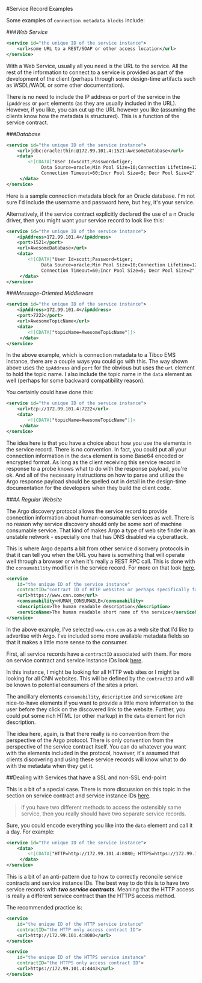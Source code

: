 #Service Record Examples

Some examples of `connection metadata blocks` include:

###*Web Service*

```xml
<service id="the unique ID of the service instance">
    <url>some URL to a REST/SOAP or other access location</url>
</service>
```

With a Web Service, usually all you need is the URL to the service.  All the rest of the information to connect to a service is provided as part of the development of the client (perhaps through some design-time artifacts such as WSDL/WADL or some other documentation).

There is no need to include the IP address or port of the service in the `ipAddress` or `port` elements (as they are usually included in the URL).  However, if you like, you can cut up the URL however you like (assuming the clients know how the metadata is structured).  This is a function of the service contract.

###*Database*
```xml
<service id="the unique ID of the service instance">
    <url>jdbc:oracle:thin:@172.99.101.4:1521:AwesomeDatabase</url>
    <data>
        <![CDATA["User Id=scott;Password=tiger;
             Data Source=oracle;Min Pool Size=10;Connection Lifetime=120;
             Connection Timeout=60;Incr Pool Size=5; Decr Pool Size=2"]]>
     </data>
</service>
```

Here is a sample connection metadata block for an Oracle database.  I'm not sure I'd include the username and password here, but hey, it's your service.

Alternatively, if the service contract explicitly declared the use of a n Oracle driver, then you might want your service record to look like this:

```xml
<service id="the unique ID of the service instance">
    <ipAddress>172.99.101.4</ipAddress>
    <port>1521</port>
    <url>AwesomeDatabase</url>
    <data>
        <![CDATA["User Id=scott;Password=tiger;
             Data Source=oracle;Min Pool Size=10;Connection Lifetime=120;
             Connection Timeout=60;Incr Pool Size=5; Decr Pool Size=2"]]>
     </data>
</service>
```

###*Message-Oriented Middleware*

```xml
<service id="the unique ID of the service instance">
    <ipAddress>172.99.101.4</ipAddress>
    <port>7222</port>
    <url>AwesomeTopicName</url>
    <data>
        <![CDATA["topicName=AwesomeTopicName"]]>
     </data>
</service>
```

In the above example, which is connection metadata to a Tibco EMS instance, there are a couple ways you could go with this.  The way shown above uses the `ipAddress` and `port` for the obvious but uses the `url` element to hold the topic name.  I also include the topic name in the `data` element as well (perhaps for some backward compatibility reason).  

You certainly could have done this:

```xml
<service id="the unique ID of the service instance">
    <url>tcp://172.99.101.4:7222</url>
    <data>
        <![CDATA["topicName=AwesomeTopicName"]]>
     </data>
</service>
```

The idea here is that you have a choice about how you use the elements in the service record.  There is no convention.  In fact, you could put all your connection information in the `data` element is some Base64 encoded or encrypted format.  As long as the client receiving this service record in response to a probe knows what to do with the response payload, you're ok.  And all of the necessary instructions on how to parse and utilize the Argo response payload should be spelled out in detail in the design-time documentation for the developers when they build the client code.

###*A Regular Website*

The Argo discovery protocol allows the service record to provide connection information about human-consumable services as well.  There is no reason why service discovery should only be some sort of machine consumable service.  That kind of makes Argo a type of web site finder in an unstable network - especially one that has DNS disabled via cyberattack.

This is where Argo departs a bit from other service discovery protocols in that it can tell you when the URL you have is something that will operate well through a browser or when it's really a REST RPC call.  This is done with the `consumability` modifier in the service record.  For more on that look [here](https://github.com/di2e/Argo/wiki/Argo-Response-Format#machine_consumable-and-human_consumable).

```xml
<service
    id="the unique ID of the service instance"
    contractID="contract ID of HTTP websites or perhaps specifically for CNN websites">
    <url>https://www.cnn.com</url>
    <consumability>HUMAN_CONSUMABLE</consumability>
    <description>The human readable description</description>
    <serviceName>The human readable short name of the service</serviceName>
</service>
```

In the above example, I've selected `www.cnn.com` as a web site that I'd like to advertise with Argo.  I've included some more available metadata fields so that it makes a little more sense to the consumer.

First, all service records have a `contractID` associated with them.  For more on service contract and service instance IDs look [here]().

In this instance, I might be looking for all HTTP web sites or I might be looking for all CNN websites.  This will be defined by the `contractID` and will be known to potential consumers of the sites a priori.

The ancillary elements `consumability`, `description` and `serviceName` are nice-to-have elements if you want to provide a little more information to the user before they click on the discovered link to the website.  Further, you could put some rich HTML (or other markup) in the `data` element for rich description.  

The idea here, again, is that there really is no convention from the perspective of the Argo protocol.  There is only convention from the perspective of the service contract itself.  You can do whatever you want with the elements included in the protocol, however, it's assumed that clients discovering and using these service records will know what to do with the metadata when they get it.


##Dealing with Services that have a SSL and non-SSL end-point

This is a bit of a special case.  There is more discussion on this topic in the section on service contract and service instance IDs [here]().

> If you have two different methods to access the ostensibly same service, then you really should have two separate service records.

Sure, you could encode everything you like into the `data` element and call it a day.  For example:

```xml
<service id="the unique ID of the service instance">
    <data>
        <![CDATA["HTTP=http://172.99.101.4:8080; HTTPS=https://172.99.101.4:4443"]]>
     </data>
</service>
```

This is a bit of an anti-pattern due to how to correctly reconcile service contracts and service instance IDs.  The best way to do this is to have two service records with ***two service contracts***.  Meaning that the HTTP access is really a different service contract than the HTTPS access method.

The recommended practice is:

```xml
<service
	id="the unique ID of the HTTP service instance"
	contractID="the HTTP only access contract ID">
	<url>http://172.99.101.4:8080</url>
</service>

<service
	id="the unique ID of the HTTPS service instance"
	contractID="the HTTPS only access contract ID">
	<url>https://172.99.101.4:4443</url>
</service>
```